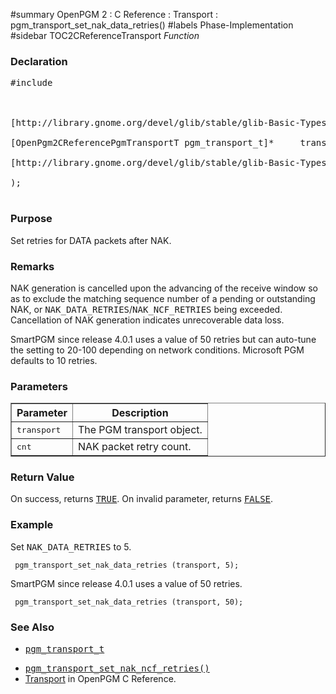 ﻿#summary OpenPGM 2 : C Reference : Transport : pgm\_transport\_set\_nak\_data\_retries()
#labels Phase-Implementation
#sidebar TOC2CReferenceTransport
_Function_
### Declaration ###
<pre>
#include <pgm/pgm.h><br>
<br>
[http://library.gnome.org/devel/glib/stable/glib-Basic-Types.html#gboolean gboolean] *pgm_transport_set_nak_data_retries* (<br>
[OpenPgm2CReferencePgmTransportT pgm_transport_t]*     transport,<br>
[http://library.gnome.org/devel/glib/stable/glib-Basic-Types.html#guint guint]                cnt<br>
);<br>
</pre>

### Purpose ###
Set retries for DATA packets after NAK.

### Remarks ###
NAK generation is cancelled upon the advancing of the receive window so as to exclude the matching sequence number of a pending or outstanding NAK, or <tt>NAK_DATA_RETRIES</tt>/<tt>NAK_NCF_RETRIES</tt> being exceeded.  Cancellation of NAK generation indicates unrecoverable data loss.

SmartPGM since release 4.0.1 uses a value of 50 retries but can auto-tune the setting to 20-100 depending on network conditions.  Microsoft PGM defaults to 10 retries.

### Parameters ###
<table cellpadding='5' border='1' cellspacing='0'>
<tr>
<th>Parameter</th>
<th>Description</th>
</tr>
<tr>
<td><tt>transport</tt></td>
<td>The PGM transport object.</td>
</tr><tr>
<td><tt>cnt</tt></td>
<td>NAK packet retry count.</td>
</tr>
</table>


### Return Value ###
On success, returns <tt><a href='http://library.gnome.org/devel/glib/stable/glib-Standard-Macros.html#TRUE--CAPS'>TRUE</a></tt>.  On invalid parameter, returns <tt><a href='http://library.gnome.org/devel/glib/stable/glib-Standard-Macros.html#FALSE--CAPS'>FALSE</a></tt>.

### Example ###
Set <tt>NAK_DATA_RETRIES</tt> to 5.

```
 pgm_transport_set_nak_data_retries (transport, 5);
```

SmartPGM since release 4.0.1 uses a value of 50 retries.

```
 pgm_transport_set_nak_data_retries (transport, 50);
```

### See Also ###
  * <tt><a href='OpenPgm2CReferencePgmTransportT.md'>pgm_transport_t</a></tt><br>
<ul><li><tt><a href='OpenPgm2CReferencePgmTransportSetNakNcfRetries.md'>pgm_transport_set_nak_ncf_retries()</a></tt><br>
</li><li><a href='OpenPgm2CReferenceTransport.md'>Transport</a> in OpenPGM C Reference.</li></ul>
